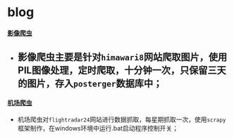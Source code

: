 # blog
#### [影像爬虫](https://github.com/kidword/blog/tree/master/%E5%BD%B1%E5%83%8F%E7%88%AC%E5%8F%96)  

- 影像爬虫主要是针对`himawari8`网站爬取图片，使用PIL图像处理，定时爬取，十分钟一次，只保留三天的图片，存入`posterger`数据库中；  
  -------  
  
#### [机场爬虫](https://github.com/kidword/blog/tree/master/flight%E7%88%AC%E8%99%AB)  

- 机场爬虫对`flightradar24`网站进行数据抓取，每星期抓取一次，使用`scrapy`框架制作，在windows环境中运行.bat启动程序控制开关；  


